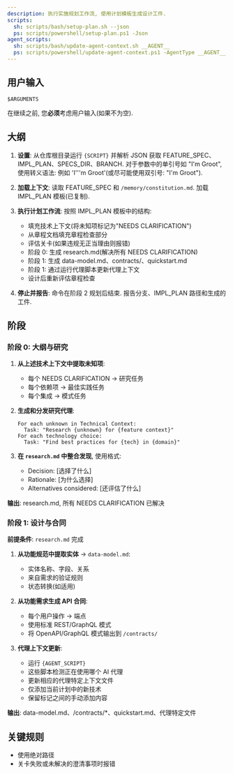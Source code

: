 ```yaml
---
description: 执行实施规划工作流, 使用计划模板生成设计工件.
scripts:
  sh: scripts/bash/setup-plan.sh --json
  ps: scripts/powershell/setup-plan.ps1 -Json
agent_scripts:
  sh: scripts/bash/update-agent-context.sh __AGENT__
  ps: scripts/powershell/update-agent-context.ps1 -AgentType __AGENT__
---
```


## 用户输入

```text
$ARGUMENTS
```

在继续之前, 您**必须**考虑用户输入(如果不为空).

## 大纲

1. **设置**: 从仓库根目录运行 `{SCRIPT}` 并解析 JSON 获取 FEATURE_SPEC、IMPL_PLAN、SPECS_DIR、BRANCH. 对于参数中的单引号如 "I'm Groot", 使用转义语法: 例如 'I'\''m Groot'(或尽可能使用双引号: "I'm Groot").

2. **加载上下文**: 读取 FEATURE_SPEC 和 `/memory/constitution.md`. 加载 IMPL_PLAN 模板(已复制).

3. **执行计划工作流**: 按照 IMPL_PLAN 模板中的结构: 
   - 填充技术上下文(将未知项标记为"NEEDS CLARIFICATION")
   - 从章程文档填充章程检查部分
   - 评估关卡(如果违规无正当理由则报错)
   - 阶段 0: 生成 research.md(解决所有 NEEDS CLARIFICATION)
   - 阶段 1: 生成 data-model.md、contracts/、quickstart.md
   - 阶段 1: 通过运行代理脚本更新代理上下文
   - 设计后重新评估章程检查

4. **停止并报告**: 命令在阶段 2 规划后结束. 报告分支、IMPL_PLAN 路径和生成的工件.

## 阶段

### 阶段 0: 大纲与研究

1. **从上述技术上下文中提取未知项**: 
   - 每个 NEEDS CLARIFICATION → 研究任务
   - 每个依赖项 → 最佳实践任务
   - 每个集成 → 模式任务

2. **生成和分发研究代理**: 
   ```
   For each unknown in Technical Context:
     Task: "Research {unknown} for {feature context}"
   For each technology choice:
     Task: "Find best practices for {tech} in {domain}"
   ```

3. **在 `research.md` 中整合发现**, 使用格式: 
   - Decision: [选择了什么]
   - Rationale: [为什么选择]
   - Alternatives considered: [还评估了什么]

**输出**: research.md, 所有 NEEDS CLARIFICATION 已解决

### 阶段 1: 设计与合同

**前提条件**: `research.md` 完成

1. **从功能规范中提取实体** → `data-model.md`: 
   - 实体名称、字段、关系
   - 来自需求的验证规则
   - 状态转换(如适用)

2. **从功能需求生成 API 合同**: 
   - 每个用户操作 → 端点
   - 使用标准 REST/GraphQL 模式
   - 将 OpenAPI/GraphQL 模式输出到 `/contracts/`

3. **代理上下文更新**: 
   - 运行 `{AGENT_SCRIPT}`
   - 这些脚本检测正在使用哪个 AI 代理
   - 更新相应的代理特定上下文文件
   - 仅添加当前计划中的新技术
   - 保留标记之间的手动添加内容

**输出**: data-model.md、/contracts/*、quickstart.md、代理特定文件

## 关键规则

- 使用绝对路径
- 关卡失败或未解决的澄清事项时报错
